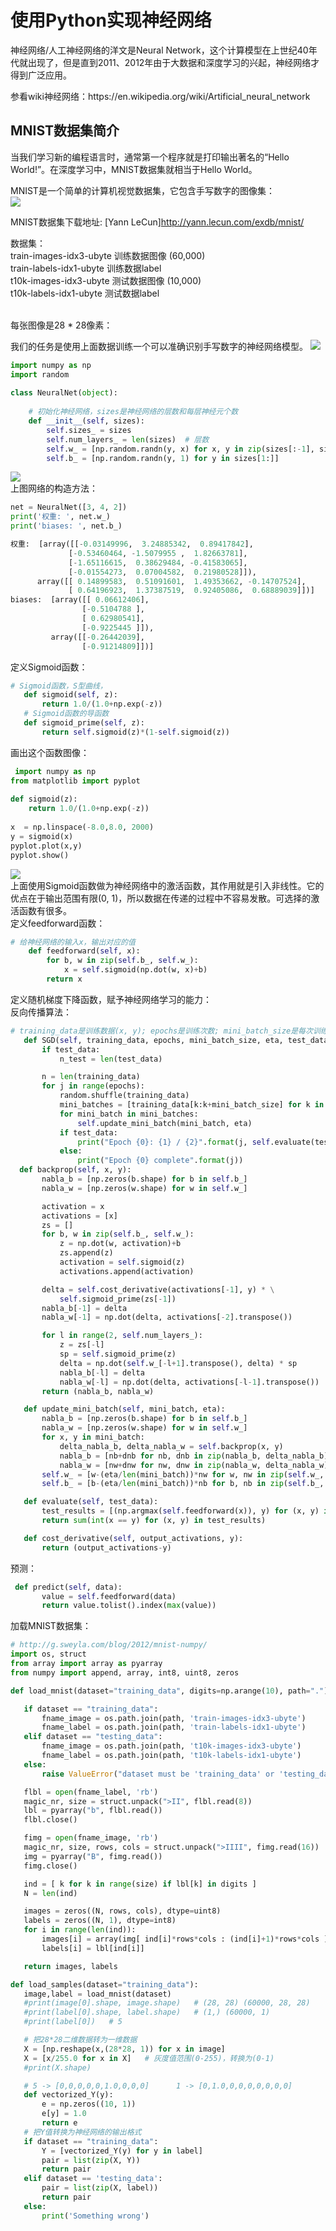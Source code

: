# 使用Python实现神经网络
<p> 神经网络/人工神经网络的洋文是Neural Network，这个计算模型在上世纪40年代就出现了，但是直到2011、2012年由于大数据和深度学习的兴起，神经网络才得到广泛应用。</p>
参看wiki神经网络：https://en.wikipedia.org/wiki/Artificial_neural_network<br>

## MNIST数据集简介<br>
当我们学习新的编程语言时，通常第一个程序就是打印输出著名的“Hello World!”。在深度学习中，MNIST数据集就相当于Hello World。

MNIST是一个简单的计算机视觉数据集，它包含手写数字的图像集：<br>
 ![](https://github.com/duhuazhen/Tensorflow_practice/blob/master/Based%20on%20article/3%20RNN/picture/1.png)<br>
 
  MNIST数据集下载地址: [Yann LeCun]http://yann.lecun.com/exdb/mnist/<br>
 <p> 数据集：<br>
train-images-idx3-ubyte  训练数据图像  (60,000)<br>
train-labels-idx1-ubyte    训练数据label<br>
t10k-images-idx3-ubyte   测试数据图像  (10,000)<br>
t10k-labels-idx1-ubyte     测试数据label</p><br>
每张图像是28 * 28像素：<br>

我们的任务是使用上面数据训练一个可以准确识别手写数字的神经网络模型。
 ![](https://github.com/duhuazhen/Tensorflow_practice/blob/master/Based%20on%20article/3%20RNN/picture/2.png)<br>
```python
import numpy as np
import random
 
class NeuralNet(object):
 
    # 初始化神经网络，sizes是神经网络的层数和每层神经元个数
    def __init__(self, sizes):
        self.sizes_ = sizes
        self.num_layers_ = len(sizes)  # 层数
        self.w_ = [np.random.randn(y, x) for x, y in zip(sizes[:-1], sizes[1:])]  # w_、b_初始化为正态分布随机数
        self.b_ = [np.random.randn(y, 1) for y in sizes[1:]] 
```
 ![](https://github.com/duhuazhen/Tensorflow_practice/blob/master/Based%20on%20article/3%20RNN/picture/3.png)<br>
 上图网络的构造方法：  
 ```python
 net = NeuralNet([3, 4, 2])
print('权重: ', net.w_)
print('biases: ', net.b_)
```
 ```python
 权重:  [array([[-0.03149996,  3.24885342,  0.89417842],
              [-0.53460464, -1.5079955 ,  1.82663781],
              [-1.65116615,  0.38629484, -0.41583065],
              [-0.01554273,  0.07004582,  0.21980528]]),
       array([[ 0.14899583,  0.51091601,  1.49353662, -0.14707524],
              [ 0.64196923,  1.37387519,  0.92405086,  0.68889039]])]
biases:  [array([[ 0.06612406],
                 [-0.5104788 ],
                 [ 0.62980541],
                 [-0.9225445 ]]),
          array([[-0.26442039],
                 [-0.91214809]])]
```
定义Sigmoid函数：  
 ```python
# Sigmoid函数，S型曲线，
    def sigmoid(self, z):
        return 1.0/(1.0+np.exp(-z))
    # Sigmoid函数的导函数
    def sigmoid_prime(self, z):
        return self.sigmoid(z)*(1-self.sigmoid(z))
 ```
 画出这个函数图像：  
```python
 import numpy as np
from matplotlib import pyplot
 
def sigmoid(z):
    return 1.0/(1.0+np.exp(-z))
 
x  = np.linspace(-8.0,8.0, 2000)
y = sigmoid(x)
pyplot.plot(x,y)
pyplot.show()
 ```
  ![](https://github.com/duhuazhen/Tensorflow_practice/blob/master/Based%20on%20article/3%20RNN/picture/4.png)<br>
  上面使用Sigmoid函数做为神经网络中的激活函数，其作用就是引入非线性。它的优点在于输出范围有限(0, 1)，所以数据在传递的过程中不容易发散。可选择的激活函数有很多。  
  定义feedforward函数：  
```python
# 给神经网络的输入x，输出对应的值
    def feedforward(self, x):
        for b, w in zip(self.b_, self.w_):
            x = self.sigmoid(np.dot(w, x)+b)
        return x
 ```
 定义随机梯度下降函数，赋予神经网络学习的能力：    
 反向传播算法：  
 ```python
 # training_data是训练数据(x, y); epochs是训练次数; mini_batch_size是每次训练样本数; eta是learning rate
    def SGD(self, training_data, epochs, mini_batch_size, eta, test_data=None):
        if test_data:
            n_test = len(test_data)
 
        n = len(training_data)
        for j in range(epochs):
            random.shuffle(training_data)
            mini_batches = [training_data[k:k+mini_batch_size] for k in range(0, n, mini_batch_size)]
            for mini_batch in mini_batches:
                self.update_mini_batch(mini_batch, eta)
            if test_data:
                print("Epoch {0}: {1} / {2}".format(j, self.evaluate(test_data), n_test))
            else:
                print("Epoch {0} complete".format(j)) 
   def backprop(self, x, y):
        nabla_b = [np.zeros(b.shape) for b in self.b_]
        nabla_w = [np.zeros(w.shape) for w in self.w_]
 
        activation = x
        activations = [x]
        zs = []
        for b, w in zip(self.b_, self.w_):
            z = np.dot(w, activation)+b
            zs.append(z)
            activation = self.sigmoid(z)
            activations.append(activation)
 
        delta = self.cost_derivative(activations[-1], y) * \
            self.sigmoid_prime(zs[-1])
        nabla_b[-1] = delta
        nabla_w[-1] = np.dot(delta, activations[-2].transpose())
 
        for l in range(2, self.num_layers_):
            z = zs[-l]
            sp = self.sigmoid_prime(z)
            delta = np.dot(self.w_[-l+1].transpose(), delta) * sp
            nabla_b[-l] = delta
            nabla_w[-l] = np.dot(delta, activations[-l-1].transpose())
        return (nabla_b, nabla_w)
 
    def update_mini_batch(self, mini_batch, eta):
        nabla_b = [np.zeros(b.shape) for b in self.b_]
        nabla_w = [np.zeros(w.shape) for w in self.w_]
        for x, y in mini_batch:
            delta_nabla_b, delta_nabla_w = self.backprop(x, y)
            nabla_b = [nb+dnb for nb, dnb in zip(nabla_b, delta_nabla_b)]
            nabla_w = [nw+dnw for nw, dnw in zip(nabla_w, delta_nabla_w)]
        self.w_ = [w-(eta/len(mini_batch))*nw for w, nw in zip(self.w_, nabla_w)]
        self.b_ = [b-(eta/len(mini_batch))*nb for b, nb in zip(self.b_, nabla_b)]
 
    def evaluate(self, test_data):
        test_results = [(np.argmax(self.feedforward(x)), y) for (x, y) in test_data]
        return sum(int(x == y) for (x, y) in test_results)
 
    def cost_derivative(self, output_activations, y):
        return (output_activations-y)
 ```
 预测：  
 ```python
  def predict(self, data):
        value = self.feedforward(data)
        return value.tolist().index(max(value))
 ```
 加载MNIST数据集：  
 ```python
 # http://g.sweyla.com/blog/2012/mnist-numpy/
import os, struct
from array import array as pyarray
from numpy import append, array, int8, uint8, zeros
 
def load_mnist(dataset="training_data", digits=np.arange(10), path="."):
 
    if dataset == "training_data":
        fname_image = os.path.join(path, 'train-images-idx3-ubyte')
        fname_label = os.path.join(path, 'train-labels-idx1-ubyte')
    elif dataset == "testing_data":
        fname_image = os.path.join(path, 't10k-images-idx3-ubyte')
        fname_label = os.path.join(path, 't10k-labels-idx1-ubyte')
    else:
        raise ValueError("dataset must be 'training_data' or 'testing_data'")
 
    flbl = open(fname_label, 'rb')
    magic_nr, size = struct.unpack(">II", flbl.read(8))
    lbl = pyarray("b", flbl.read())
    flbl.close()
 
    fimg = open(fname_image, 'rb')
    magic_nr, size, rows, cols = struct.unpack(">IIII", fimg.read(16))
    img = pyarray("B", fimg.read())
    fimg.close()
 
    ind = [ k for k in range(size) if lbl[k] in digits ]
    N = len(ind)
 
    images = zeros((N, rows, cols), dtype=uint8)
    labels = zeros((N, 1), dtype=int8)
    for i in range(len(ind)):
        images[i] = array(img[ ind[i]*rows*cols : (ind[i]+1)*rows*cols ]).reshape((rows, cols))
        labels[i] = lbl[ind[i]]
 
    return images, labels
 
def load_samples(dataset="training_data"):
    image,label = load_mnist(dataset)
    #print(image[0].shape, image.shape)   # (28, 28) (60000, 28, 28)
    #print(label[0].shape, label.shape)   # (1,) (60000, 1)
    #print(label[0])   # 5
 
    # 把28*28二维数据转为一维数据
    X = [np.reshape(x,(28*28, 1)) for x in image]
    X = [x/255.0 for x in X]   # 灰度值范围(0-255)，转换为(0-1)
    #print(X.shape)
 
    # 5 -> [0,0,0,0,0,1.0,0,0,0]      1 -> [0,1.0,0,0,0,0,0,0,0]
    def vectorized_Y(y):
        e = np.zeros((10, 1))
        e[y] = 1.0
        return e
    # 把Y值转换为神经网络的输出格式
    if dataset == "training_data":
        Y = [vectorized_Y(y) for y in label]
        pair = list(zip(X, Y))
        return pair
    elif dataset == 'testing_data':
        pair = list(zip(X, label))
        return pair
    else:
        print('Something wrong')
 ```
